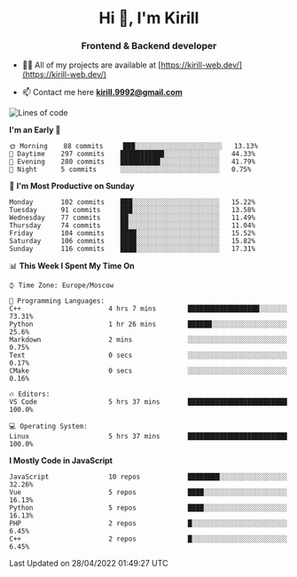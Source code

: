 <h1 align="center">Hi 👋, I'm Kirill</h1>
<h3 align="center">Frontend & Backend developer</h3>

- 👨‍💻 All of my projects are available at [https://kirill-web.dev/](https://kirill-web.dev/)

- 📫 Contact me here **kirill.9992@gmail.com**











<!--START_SECTION:waka-->
![Lines of code](https://img.shields.io/badge/From%20Hello%20World%20I%27ve%20Written-477%20Thousand%20lines%20of%20code-blue)

**I'm an Early 🐤** 

```text
🌞 Morning    88 commits     ███░░░░░░░░░░░░░░░░░░░░░░   13.13% 
🌆 Daytime    297 commits    ███████████░░░░░░░░░░░░░░   44.33% 
🌃 Evening    280 commits    ██████████░░░░░░░░░░░░░░░   41.79% 
🌙 Night      5 commits      ░░░░░░░░░░░░░░░░░░░░░░░░░   0.75%

```
📅 **I'm Most Productive on Sunday** 

```text
Monday       102 commits    ███░░░░░░░░░░░░░░░░░░░░░░   15.22% 
Tuesday      91 commits     ███░░░░░░░░░░░░░░░░░░░░░░   13.58% 
Wednesday    77 commits     ██░░░░░░░░░░░░░░░░░░░░░░░   11.49% 
Thursday     74 commits     ██░░░░░░░░░░░░░░░░░░░░░░░   11.04% 
Friday       104 commits    ████░░░░░░░░░░░░░░░░░░░░░   15.52% 
Saturday     106 commits    ████░░░░░░░░░░░░░░░░░░░░░   15.82% 
Sunday       116 commits    ████░░░░░░░░░░░░░░░░░░░░░   17.31%

```


📊 **This Week I Spent My Time On** 

```text
⌚︎ Time Zone: Europe/Moscow

💬 Programming Languages: 
C++                      4 hrs 7 mins        ██████████████████░░░░░░░   73.31% 
Python                   1 hr 26 mins        ██████░░░░░░░░░░░░░░░░░░░   25.6% 
Markdown                 2 mins              ░░░░░░░░░░░░░░░░░░░░░░░░░   0.75% 
Text                     0 secs              ░░░░░░░░░░░░░░░░░░░░░░░░░   0.17% 
CMake                    0 secs              ░░░░░░░░░░░░░░░░░░░░░░░░░   0.16%

🔥 Editors: 
VS Code                  5 hrs 37 mins       █████████████████████████   100.0%

💻 Operating System: 
Linux                    5 hrs 37 mins       █████████████████████████   100.0%

```

**I Mostly Code in JavaScript** 

```text
JavaScript               10 repos            ████████░░░░░░░░░░░░░░░░░   32.26% 
Vue                      5 repos             ████░░░░░░░░░░░░░░░░░░░░░   16.13% 
Python                   5 repos             ████░░░░░░░░░░░░░░░░░░░░░   16.13% 
PHP                      2 repos             █░░░░░░░░░░░░░░░░░░░░░░░░   6.45% 
C++                      2 repos             █░░░░░░░░░░░░░░░░░░░░░░░░   6.45%

```



 Last Updated on 28/04/2022 01:49:27 UTC
<!--END_SECTION:waka-->

